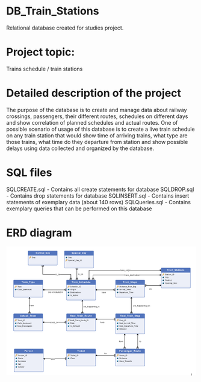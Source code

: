 # DB_Train_Stations
Relational database created for studies project.

# Project topic:
Trains schedule / train stations

# Detailed description of the project
The purpose of the database is to create and manage data about railway crossings, passengers, their different routes, schedules on different days and show correlation of planned schedules and actual routes.
One of possible scenario of usage of this database is to create a live train schedule on any train station that would show time of arriving trains, what type are those trains, what time do they departure from station and show possible delays using data collected and organized by the database.

# SQL files
SQLCREATE.sql - Contains all create statements for database
SQLDROP.sql - Contains drop statements for database
SQLINSERT.sql - Contains insert statements of exemplary data (about 140 rows)
SQLQueries.sql - Contains exemplary queries that can be performed on this database

# ERD diagram
![img](https://github.com/Krzy-Doma/DB_Train_Stations/blob/main/erd.png)
